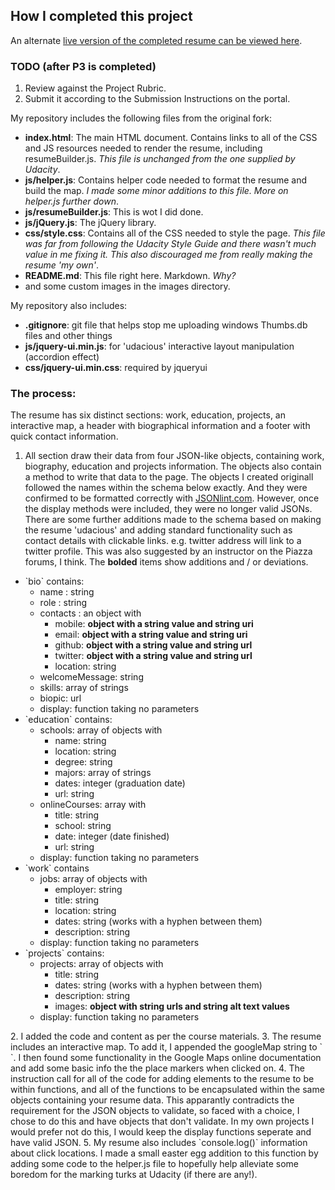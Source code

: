 ## How I completed this project

An alternate <a href="http://georgeplaten.github.io/fe-p2/resume/">live version of the completed resume can be viewed here</a>.

### TODO (after P3 is completed)
1. Review against the Project Rubric.
2. Submit it according to the Submission Instructions on the portal.

My repository includes the following files from the original fork:

* **index.html**: The main HTML document. Contains links to all of the CSS and JS resources needed to render the resume, including resumeBuilder.js.
_This file is unchanged from the one supplied by Udacity_.
* **js/helper.js**: Contains helper code needed to format the resume and build the map.
_I made some minor additions to this file. More on helper.js further down_.
* **js/resumeBuilder.js**: This is wot I did done.
* **js/jQuery.js**: The jQuery library.
* **css/style.css**: Contains all of the CSS needed to style the page.
_This file was far from following the Udacity Style Guide and there wasn't much value in me fixing it. This also discouraged me from really making the resume 'my own'_.
* **README.md**: This file right here. Markdown. _Why?_
* and some custom images in the images directory.

My repository also includes:

* **.gitignore**: git file that helps stop me uploading windows Thumbs.db files and other things
* **js/jquery-ui.min.js**: for 'udacious' interactive layout manipulation (accordion effect)
* **css/jquery-ui.min.css**: required by jqueryui

### The process:
The resume has six distinct sections: work, education, projects, an interactive map, a header with biographical information and a footer with quick contact information.

1. All section draw their data from four JSON-like objects, containing work, biography, education and projects information. The objects also contain a method to write that data to the page.
The objects I created originall followed the names within the schema below exactly. And they were confirmed to be formatted correctly with <a href="http://jsonlint.com/" target="_blank">JSONlint.com</a>. However, once the display methods were included, they were no longer valid JSONs. There are some further additions made to the schema based on making the resume 'udacious' and adding standard functionality such as contact details with clickable links. e.g. twitter address will link to a twitter profile. This was also suggested by an instructor on the Piazza forums, I think.
The **bolded** items show additions and / or deviations.
  <ul>
    <li>`bio` contains:
      <ul>
        <li>name : string</li>
        <li>role : string</li>
        <li>contacts : an object with
          <ul>
            <li>mobile: <strong>object with a string value and string uri</strong></li>
            <li>email: <strong>object with a string value and string uri</strong></li>
            <li>github: <strong>object with a string value and string url</strong></li>
            <li>twitter: <strong>object with a string value and string url</strong></li>
            <li>location: string</li>
          </ul>
        </li>
        <li>welcomeMessage: string</li>
        <li>skills: array of strings</li>
        <li>biopic: url</li>
        <li>display: function taking no parameters</li>
      </ul>
    </li>
    <li>`education` contains:
      <ul>
        <li>schools: array of objects with
          <ul>
            <li>name: string</li>
            <li>location: string</li>
            <li>degree: string</li>
            <li>majors: array of strings</li>
            <li>dates: integer (graduation date)</li>
            <li>url: string</li>
          </ul>
        </li>
        <li>onlineCourses: array with
          <ul>
            <li>title: string</li>
            <li>school: string</li>
            <li>date: integer (date finished)</li>
            <li>url: string</li>
          </ul>
        </li>
        <li>display: function taking no parameters</li>
      </ul>
    </li>
    <li>`work` contains
      <ul>
        <li>jobs: array of objects with
          <ul>
            <li>employer: string</li>
            <li>title: string</li>
            <li>location: string</li>
            <li>dates: string (works with a hyphen between them)</li>
            <li>description: string</li>
          </ul>
        </li>
        <li>display: function taking no parameters</li>
      </ul>
    <li>`projects` contains:
      <ul>
        <li>projects: array of objects with
          <ul>
            <li>title: string</li>
            <li>dates: string (works with a hyphen between them)</li>
            <li>description: string</li>
            <li>images: <strong>object with string urls and string alt text values</strong></li>
          </ul>
        </li>
        <li>display: function taking no parameters</li>
      </ul>
    </li>
  </ul>
2. I added the code and content as per the course materials.
3. The resume includes an interactive map. To add it, I appended the googleMap string to `<div id=”mapDiv”>`. I then found some functionality in the Google Maps online documentation and add some basic info the the place markers when clicked on.
4. The instruction call for all of the code for adding elements to the resume to be within functions, and all of the functions to be encapsulated within the same objects containing your resume data. This apparantly contradicts the requirement for the JSON objects to validate, so faced with a choice, I chose to do this and have objects that don't validate. In my own projects I would prefer not do this, I would keep the display functions seperate and have valid JSON.
5. My resume also includes `console.log()` information about click locations. I made a small easter egg addition to this function by adding some code to the helper.js file to hopefully help alleviate some boredom for the marking turks at Udacity (if there are any!).